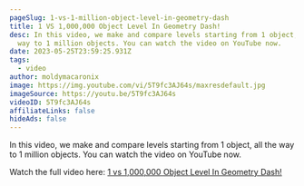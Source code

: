 ```yaml
---
pageSlug: 1-vs-1-million-object-level-in-geometry-dash
title: 1 VS 1,000,000 Object Level In Geometry Dash!
desc: In this video, we make and compare levels starting from 1 object, all the
  way to 1 million objects. You can watch the video on YouTube now.
date: 2023-05-25T23:59:25.931Z
tags:
  - video
author: moldymacaronix
image: https://img.youtube.com/vi/5T9fc3AJ64s/maxresdefault.jpg
imageSource: https://youtu.be/5T9fc3AJ64s
videoID: 5T9fc3AJ64s
affiliateLinks: false
hideAds: false
---
```

In this video, we make and compare levels starting from 1 object, all the way to 1 million objects. You can watch the video on YouTube now.

Watch the full video here: [1 vs 1,000,000 Object Level In Geometry Dash!](https://youtu.be/5T9fc3AJ64s)